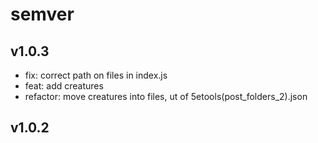 # semver

## v1.0.3

-   fix: correct path on files in index.js
-   feat: add creatures
-   refactor: move creatures into files, ut of 5etools(post_folders_2).json

## v1.0.2
